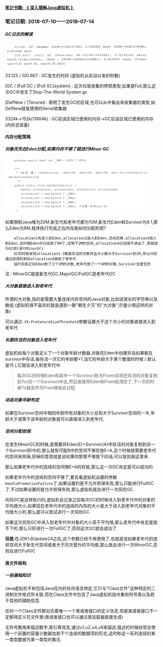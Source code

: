 **<u>笔记书籍: 《 深入理解Java虚拟机 》</u>**

### 笔记日期: 2018-07-10一一2018-07-14

##### GC日志的解读

![](img/Jietu20180715-174303.png)

33.125 / 100.667 : GC发生的时间 (虚拟机从启动以来的秒数)

[GC / [Full GC / [Full GC(system) : 这次垃圾收集的停顿类型,如果是Full,那么这次GC中发生了Stop-The-World System.gc

[DefNew  / [Tenured : 表明了发生GC的区域,也可以从中看出来收集器的类型,如DefNew就是使用的Serial收集器

3324k->152k(11904k) : GC前该区域已使用的内存->GC后该区域已使用的内存(内存总容量)

#### 内存分配策略

##### 对象优先在Eden分配,如果内存不够了就进行Minor GC

![](img/Jietu20180715-175533.png)

如果限制Java堆为20M,新生代和老年代都为10M,新生代Eden和Survivor为8:1,那么Eden为8M,程序执行完成之后内存是如何分配的呢?

```
	allocation1先进入到Eden,allocation2进入到Eden,空间还够,allocation3进入到Eden,这时候Eden中已经放了6M了,还剩下2M的空间,allocation4已经放不进去了.那就进行GC吧(进行MinorGC)
	GC的时候发现allocation1-3都是存活的对象并且大小都大于Survivor的1M,所以只好通过担保机制将allocation4放到了老年代
	运行完成之后Eden放了三个2M的对象,老年代放了一个4M的对象,Survivor全是空的
```

注 : MinorGC就是新生代GC,MajorGC/FullGC是老年代GC

##### 大对象直接进入到老年代

所谓的大对象,指的是需要大量连续内存空间的Java对象,比如说很长的字符串以及数组.(虚拟机很不喜欢的就是遇到一群"朝生夕灭"的"大对象",尽量少用这样的对象)

可以通过`-XX:PretenureSizeThreshold`参数设置大于这个大小的对象直接进入到老年代

##### 长期存活的对象进入老年代

虚拟机给每个对象定义了一个对象年龄计数器,对象在Eden中创建并且如果能在survivor中存活,每存活一次它的年龄都+1,当它的年龄大于某个数值的时候 ( 默认是15 ),它就会进入到老年代中.

> 每次GC的时候Eden和其中一个Survivor(称为From)会将还存活的对象复制到To(另一个Survivor)中去,然后直接将Eden和From给清空了,下一次的时候To就会作为From继续此过程.

##### 动态对象年龄判定

如果在Survivor空间中相同年龄所有对象的大小总和大于Survivor空间的一半,年龄大于或等于该年龄的对象就可以直接进入到老年代.

##### 空间分配担保

在发生MinorGC的时候,是需要将Eden(E)+Survivor(A)中存活的对象复制到另一个Survivor(B)中的,那么就有可能B中的空间不够存放E+A,这个时候就需要老年代的空间来担保,担保的意思就是说如果你那里不够放下的话,可以放到我这里来.

那么如果老年代中的连续的空间够E+A的存放,那么这一次GC肯定是可以成功的.

如果老年代中的连续的空间不够了,要去看虚拟机设置的参数`HandlePromotionFailure`了,如果设置的是不允许担保失败,那么只能进行FullGC了.不过如果设置的是允许担保失败,那么虚拟机就会进行一次风险GC.

风险GC是这样执行的,虚拟机会记录之前每次GC的时候进入到老年代中的对象的平均值大小,如果现在老年代中的连续的内存的大小是大于进入到老年代对象的平均值大小的,那么就可以尝试进行一次风险GC.

如果这次风险GC中进入到老年代中对象的大小高于平均值,那么老年代中肯定是放不下的,那么只好进行一次FullGC了,否则这次GC就会成功了.

**但是**:在JDK1.6Update24之后,这个参数已经不再使用了,也就是说如果老年代的连续空间大于新生代空间或者大于历次晋升的平均值,那么就会进行一次MinorGC,否则会进行FullGC

#### 类文件结构

##### 一些基础知识

Java虚拟机不和包括Java在内的任何语言绑定,它只与"Class文件"这种特定的二进制文件格式所关联,而在Class文件中包含了Java虚拟机指令集和符号表以及若干其他的辅助信息.

任何一个Class文件都对应着唯一一个类或者接口的定义信息,但是类或者接口不一定都得定义在文件里(类或者接口也可以通过类加载器直接生成)

无符号数用来描述数字,索引等信息,通过u1,u2,u4,u8来描述.描述的时候经常会使用一个前置的容量计数器加若干个连续的数据项的形式,这时称这一系列连续的某一类型数据为某一类型的集合.

